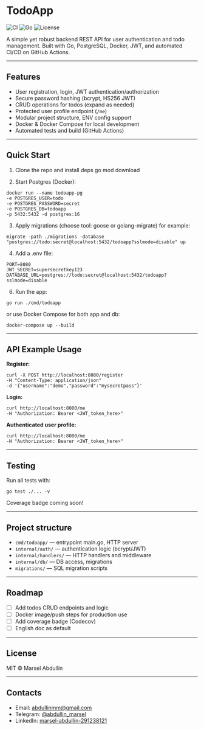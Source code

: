 # TodoApp

![CI](https://github.com/abdullinmm/todoapp/actions/workflows/go.yml/badge.svg)
![Go](https://img.shields.io/badge/Go-1.24-blue)
![License](https://img.shields.io/badge/license-MIT-green)

A simple yet robust backend REST API for user authentication and todo management. Built with Go, PostgreSQL, Docker, JWT, and automated CI/CD on GitHub Actions.

---

## Features

- User registration, login, JWT authentication/authorization
- Secure password hashing (bcrypt, HS256 JWT)
- CRUD operations for todos (expand as needed)
- Protected user profile endpoint (`/me`)
- Modular project structure, ENV config support
- Docker & Docker Compose for local development
- Automated tests and build (GitHub Actions)

---

## Quick Start

1. Clone the repo and install deps
go mod download

2. Start Postgres (Docker):
```
docker run --name todoapp-pg
-e POSTGRES_USER=todo
-e POSTGRES_PASSWORD=secret
-e POSTGRES_DB=todoapp
-p 5432:5432 -d postgres:16
```

3. Apply migrations (choose tool: goose or golang-migrate)
for example:
```
migrate -path ./migrations -database "postgres://todo:secret@localhost:5432/todoapp?sslmode=disable" up
```

4. Add a .env file:

```
PORT=8080
JWT_SECRET=supersecretkey123
DATABASE_URL=postgres://todo:secret@localhost:5432/todoapp?sslmode=disable
```

6. Run the app:
```
go run ./cmd/todoapp
```
or use Docker Compose for both app and db:
```
docker-compose up --build
```

---

## API Example Usage

**Register:**
```
curl -X POST http://localhost:8080/register
-H "Content-Type: application/json"
-d '{"username":"demo","password":"mysecretpass"}'
```

**Login:**
```
curl http://localhost:8080/me
-H "Authorization: Bearer <JWT_token_here>"
```

**Authenticated user profile:**
```
curl http://localhost:8080/me
-H "Authorization: Bearer <JWT_token_here>"
```

---

## Testing

Run all tests with:
```
go test ./... -v
```
Coverage badge coming soon!

---

## Project structure

- `cmd/todoapp/` — entrypoint main.go, HTTP server
- `internal/auth/` — authentication logic (bcrypt/JWT)
- `internal/handlers/` — HTTP handlers and middleware
- `internal/db/` — DB access, migrations
- `migrations/` — SQL migration scripts

---

## Roadmap

- [ ] Add todos CRUD endpoints and logic
- [ ] Docker image/push steps for production use
- [ ] Add coverage badge (Codecov)
- [ ] English doc as default

---

## License

MIT © Marsel Abdullin

---

## Contacts

- Email: abdullinmm@gmail.com
- Telegram: [@abdullin_marsel](https://t.me/abdullin_marsel)
- LinkedIn: [marsel-abdullin-291238121](https://www.linkedin.com/in/marsel-abdullin-291238121/)

